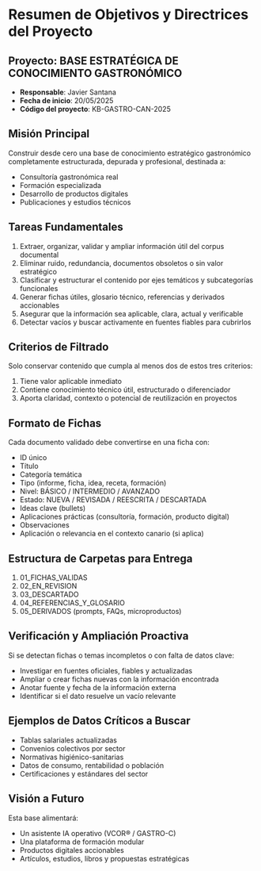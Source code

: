 # Resumen de Objetivos y Directrices del Proyecto

## Proyecto: BASE ESTRATÉGICA DE CONOCIMIENTO GASTRONÓMICO
- **Responsable**: Javier Santana
- **Fecha de inicio**: 20/05/2025
- **Código del proyecto**: KB-GASTRO-CAN-2025

## Misión Principal
Construir desde cero una base de conocimiento estratégico gastronómico completamente estructurada, depurada y profesional, destinada a:
- Consultoría gastronómica real
- Formación especializada
- Desarrollo de productos digitales
- Publicaciones y estudios técnicos

## Tareas Fundamentales
1. Extraer, organizar, validar y ampliar información útil del corpus documental
2. Eliminar ruido, redundancia, documentos obsoletos o sin valor estratégico
3. Clasificar y estructurar el contenido por ejes temáticos y subcategorías funcionales
4. Generar fichas útiles, glosario técnico, referencias y derivados accionables
5. Asegurar que la información sea aplicable, clara, actual y verificable
6. Detectar vacíos y buscar activamente en fuentes fiables para cubrirlos

## Criterios de Filtrado
Solo conservar contenido que cumpla al menos dos de estos tres criterios:
1. Tiene valor aplicable inmediato
2. Contiene conocimiento técnico útil, estructurado o diferenciador
3. Aporta claridad, contexto o potencial de reutilización en proyectos

## Formato de Fichas
Cada documento validado debe convertirse en una ficha con:
- ID único
- Título
- Categoría temática
- Tipo (informe, ficha, idea, receta, formación)
- Nivel: BÁSICO / INTERMEDIO / AVANZADO
- Estado: NUEVA / REVISADA / REESCRITA / DESCARTADA
- Ideas clave (bullets)
- Aplicaciones prácticas (consultoría, formación, producto digital)
- Observaciones
- Aplicación o relevancia en el contexto canario (si aplica)

## Estructura de Carpetas para Entrega
1. 01_FICHAS_VALIDAS
2. 02_EN_REVISION
3. 03_DESCARTADO
4. 04_REFERENCIAS_Y_GLOSARIO
5. 05_DERIVADOS (prompts, FAQs, microproductos)

## Verificación y Ampliación Proactiva
Si se detectan fichas o temas incompletos o con falta de datos clave:
- Investigar en fuentes oficiales, fiables y actualizadas
- Ampliar o crear fichas nuevas con la información encontrada
- Anotar fuente y fecha de la información externa
- Identificar si el dato resuelve un vacío relevante

## Ejemplos de Datos Críticos a Buscar
- Tablas salariales actualizadas
- Convenios colectivos por sector
- Normativas higiénico-sanitarias
- Datos de consumo, rentabilidad o población
- Certificaciones y estándares del sector

## Visión a Futuro
Esta base alimentará:
- Un asistente IA operativo (VCOR® / GASTRO-C)
- Una plataforma de formación modular
- Productos digitales accionables
- Artículos, estudios, libros y propuestas estratégicas
